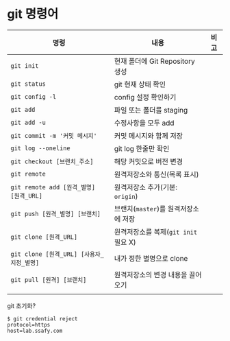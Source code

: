 # git 명령어



| 명령                                      | 내용                                 | 비고 |
| ----------------------------------------- | ------------------------------------ | ---- |
| `git init`                                | 현재 폴더에 Git Repository 생성      |      |
| `git status`                              | git 현재 상태 확인                   |      |
| `git config -l`                           | config 설정 확인하기                 |      |
| `git add`                                 | 파일 또는 폴더를 staging             |      |
| `git add -u`                              | 수정사항을 모두 add                  |      |
| `git commit -m '커밋 메시지'`             | 커밋 메시지와 함께 저장              |      |
| `git log --oneline`                       | git log 한줄만 확인                  |      |
| `git checkout [브랜치_주소]`              | 해당 커밋으로 버전 변경              |      |
| `git remote`                              | 원격저장소와 통신(목록 표시)         |      |
| `git remote add [원격_별명] [원격_URL]`   | 원격저장소 추가(기본: `origin`)      |      |
| `git push [원격_별명] [브랜치]`           | 브랜치(`master`)를 원격저장소에 저장 |      |
| `git clone [원격_URL]`                    | 원격저장소를 복제(`git init` 필요 X) |      |
| `git clone [원격_URL] [사용자_지정_별명]` | 내가 정한 별명으로 clone             |      |
| `git pull [원격] [브랜치]`                | 원격저장소의 변경 내용을 끌어오기    |      |
|                                           |                                      |      |



git 초기화?

```shell
$ git credential reject
protocol=https
host=lab.ssafy.com


```


